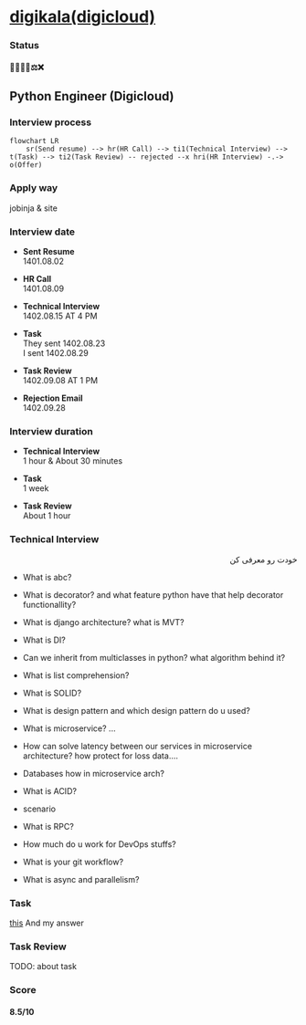 # [digikala(digicloud)](https://digicloud.ir/)

### Status
#### 📜📞🔧📝⚖️❌
## Python Engineer (Digicloud)
### Interview process
```mermaid
flowchart LR
    sr(Send resume) --> hr(HR Call) --> ti1(Technical Interview) --> t(Task) --> ti2(Task Review) -- rejected --x hri(HR Interview) -.-> o(Offer)
```

### Apply way
jobinja & site

### Interview date
- **Sent Resume** <br /> 1401.08.02

- **HR Call**<br /> 1401.08.09

- **Technical Interview** <br> 1402.08.15 AT 4 PM

- **Task** <br /> They sent 1402.08.23 <br /> I sent 1402.08.29

- **Task Review** <br> 1402.09.08 AT 1 PM

- **Rejection Email** <br /> 1402.09.28

### Interview duration
- **Technical Interview** <br> 1 hour & About 30 minutes

- **Task** <br /> 1 week

- **Task Review** <br> About 1 hour


### Technical Interview

<p dir = "rtl"> خودت رو معرفی کن</p>

- What is abc?

- What is decorator? and what feature python have that help decorator functionallity?

- What is django architecture? what is MVT?

- What is DI?

- Can we inherit from multiclasses in python? what algorithm behind it?

- What is list comprehension?

- What is SOLID?

- What is design pattern and which design pattern do u used?

- What is microservice? ...

- How can solve latency between our services in microservice architecture? how protect for loss data....

- Databases how in microservice arch?

- What is ACID?

- scenario

- What is RPC?

- How much do u work for DevOps stuffs?

- What is your git workflow?

- What is async and parallelism?

### Task
[this](./DigiCloud_Programming_Challenge.pdf)
And my answer

### Task Review
TODO: about task

### Score
#### 8.5/10

